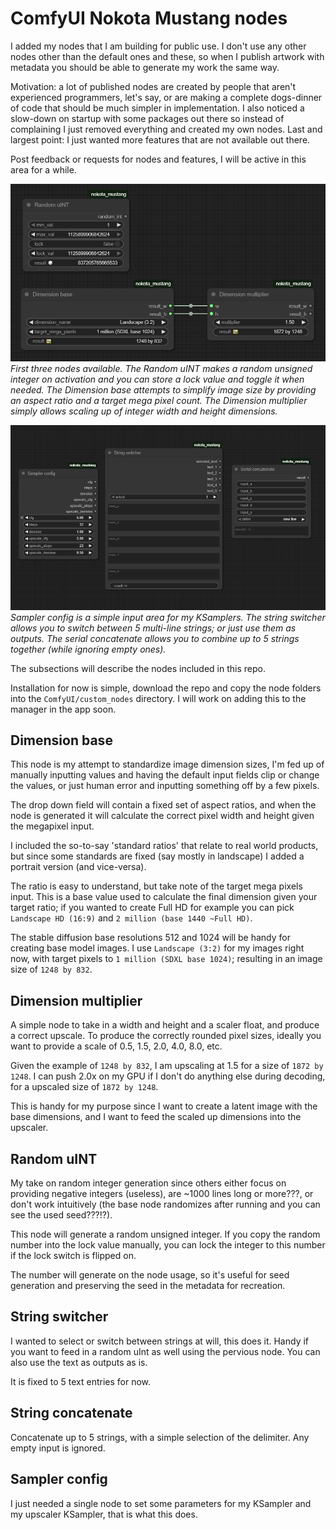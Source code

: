 # ComfyUI Nokota Mustang nodes

I added my nodes that I am building for public use. I don't use any other nodes other than the default ones and these, so when I publish artwork with metadata you should be able to generate my work the same way.

Motivation: a lot of published nodes are created by people that aren't experienced programmers, let's say, or are making a complete dogs-dinner of code that should be much simpler in implementation. I also noticed a slow-down on startup with some packages out there so instead of complaining I just removed everything and created my own nodes. Last and largest point: I just wanted more features that are not available out there.

Post feedback or requests for nodes and features, I will be active in this area for a while.

![Screenshots](./screenshots/base_1.png)
_First three nodes available. The Random uINT makes a random unsigned integer on activation and you can store a lock value and toggle it when needed. The Dimension base attempts to simplify image size by providing an aspect ratio and a target mega pixel count. The Dimension multiplier simply allows scaling up of integer width and height dimensions._

![Screenshots](./screenshots/base_2.png)
_Sampler config is a simple input area for my KSamplers. The string switcher allows you to switch between 5 multi-line strings; or just use them as outputs. The serial concatenate allows you to combine up to 5 strings together (while ignoring empty ones)._

The subsections will describe the nodes included in this repo.

Installation for now is simple, download the repo and copy the node folders into the `ComfyUI/custom_nodes` directory. I will work on adding this to the manager in the app soon.

## Dimension base

This node is my attempt to standardize image dimension sizes, I'm fed up of manually inputting values and having the default input fields clip or change the values, or just human error and inputting something off by a few pixels.

The drop down field will contain a fixed set of aspect ratios, and when the node is generated it will calculate the correct pixel width and height given the megapixel input.

I included the so-to-say 'standard ratios' that relate to real world products, but since some standards are fixed (say mostly in landscape) I added a portrait version (and vice-versa).

The ratio is easy to understand, but take note of the target mega pixels input. This is a base value used to calculate the final dimension given your target ratio; if you wanted to create Full HD for example you can pick `Landscape HD (16:9)` and `2 million (base 1440 ~Full HD)`.

The stable diffusion base resolutions 512 and 1024 will be handy for creating base model images. I use `Landscape (3:2)` for my images right now, with target pixels to `1 million (SDXL base 1024)`; resulting in an image size of `1248 by 832`.

## Dimension multiplier

A simple node to take in a width and height and a scaler float, and produce a correct upscale. To produce the correctly rounded pixel sizes, ideally you want to provide a scale of 0.5, 1.5, 2.0, 4.0, 8.0, etc.

Given the example of `1248 by 832`, I am upscaling at 1.5 for a size of `1872 by 1248`. I can push 2.0x on my GPU if I don't do anything else during decoding, for a upscaled size of `1872 by 1248`.

This is handy for my purpose since I want to create a latent image with the base dimensions, and I want to feed the scaled up dimensions into the upscaler.

## Random uINT

My take on random integer generation since others either focus on providing negative integers (useless), are ~1000 lines long or more???, or don't work intuitively (the base node randomizes after running and you can see the used seed???!?).

This node will generate a random unsigned integer. If you copy the random number into the lock value manually, you can lock the integer to this number if the lock switch is flipped on.

The number will generate on the node usage, so it's useful for seed generation and preserving the seed in the metadata for recreation.

## String switcher

I wanted to select or switch between strings at will, this does it. Handy if you want to feed in a random uInt as well using the pervious node. You can also use the text as outputs as is.

It is fixed to 5 text entries for now.

## String concatenate

Concatenate up to 5 strings, with a simple selection of the delimiter. Any empty input is ignored.

## Sampler config

I just needed a single node to set some parameters for my KSampler and my upscaler KSampler, that is what this does.



